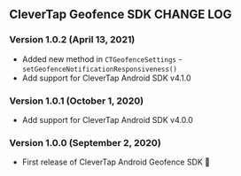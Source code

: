 ## CleverTap Geofence SDK CHANGE LOG

### Version 1.0.2 (April 13, 2021)
* Added new method in `CTGeofenceSettings` - `setGeofenceNotificationResponsiveness()`
* Add support for CleverTap Android SDK v4.1.0

### Version 1.0.1 (October 1, 2020)
* Add support for CleverTap Android SDK v4.0.0

### Version 1.0.0 (September 2, 2020)
* First release of CleverTap Android Geofence SDK 🎉
